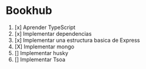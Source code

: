 # Bookhub
1. [x] Aprender TypeScript
2. [x] Implementar dependencias
3. [x] Implementar una estructura basica de Express
4. [X] Implementar mongo
5. [] Implementar  husky
6. [] Implementar Tsoa